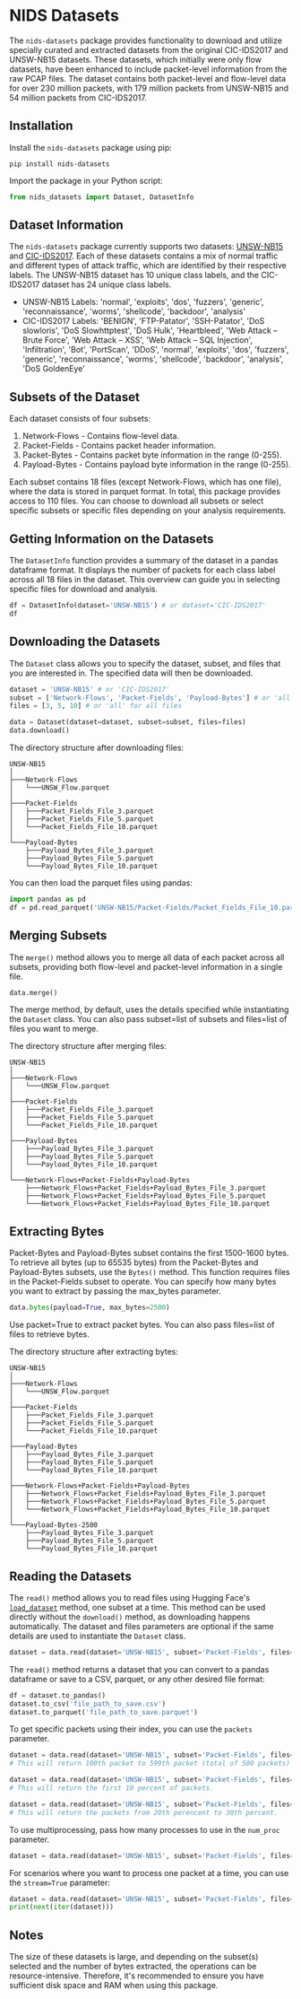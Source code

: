 # NIDS Datasets

The `nids-datasets` package provides functionality to download and utilize specially curated and extracted datasets from the original CIC-IDS2017 and UNSW-NB15 datasets. These datasets, which initially were only flow datasets, have been enhanced to include packet-level information from the raw PCAP files. The dataset contains both packet-level and flow-level data for over 230 million packets, with 179 million packets from UNSW-NB15 and 54 million packets from CIC-IDS2017.

## Installation

Install the `nids-datasets` package using pip:

```shell
pip install nids-datasets
```

Import the package in your Python script:

```python
from nids_datasets import Dataset, DatasetInfo
```

## Dataset Information

The `nids-datasets` package currently supports two datasets: [UNSW-NB15](https://research.unsw.edu.au/projects/unsw-nb15-dataset) and [CIC-IDS2017](https://www.unb.ca/cic/datasets/ids-2017.html). Each of these datasets contains a mix of normal traffic and different types of attack traffic, which are identified by their respective labels. The UNSW-NB15 dataset has 10 unique class labels, and the CIC-IDS2017 dataset has 24 unique class labels. 

- UNSW-NB15 Labels: 'normal', 'exploits', 'dos', 'fuzzers', 'generic', 'reconnaissance', 'worms', 'shellcode', 'backdoor', 'analysis'
- CIC-IDS2017 Labels: 'BENIGN', 'FTP-Patator', 'SSH-Patator', 'DoS slowloris', 'DoS Slowhttptest', 'DoS Hulk', 'Heartbleed', 'Web Attack – Brute Force', 'Web Attack – XSS', 'Web Attack – SQL Injection', 'Infiltration', 'Bot', 'PortScan', 'DDoS', 'normal', 'exploits', 'dos', 'fuzzers', 'generic', 'reconnaissance', 'worms', 'shellcode', 'backdoor', 'analysis', 'DoS GoldenEye'

## Subsets of the Dataset

Each dataset consists of four subsets:

1. Network-Flows - Contains flow-level data.
2. Packet-Fields - Contains packet header information.
3. Packet-Bytes - Contains packet byte information in the range (0-255).
4. Payload-Bytes - Contains payload byte information in the range (0-255).

Each subset contains 18 files (except Network-Flows, which has one file), where the data is stored in parquet format. In total, this package provides access to 110 files. You can choose to download all subsets or select specific subsets or specific files depending on your analysis requirements.

## Getting Information on the Datasets

The `DatasetInfo` function provides a summary of the dataset in a pandas dataframe format. It displays the number of packets for each class label across all 18 files in the dataset. This overview can guide you in selecting specific files for download and analysis.

```python
df = DatasetInfo(dataset='UNSW-NB15') # or dataset='CIC-IDS2017'
df
```

## Downloading the Datasets

The `Dataset` class allows you to specify the dataset, subset, and files that you are interested in. The specified data will then be downloaded.

```python
dataset = 'UNSW-NB15' # or 'CIC-IDS2017'
subset = ['Network-Flows', 'Packet-Fields', 'Payload-Bytes'] # or 'all' for all subsets
files = [3, 5, 10] # or 'all' for all files

data = Dataset(dataset=dataset, subset=subset, files=files)
data.download()
```

The directory structure after downloading files:

```
UNSW-NB15
│
├───Network-Flows
│   └───UNSW_Flow.parquet
│
├───Packet-Fields
│   ├───Packet_Fields_File_3.parquet
│   ├───Packet_Fields_File_5.parquet
│   └───Packet_Fields_File_10.parquet
│
└───Payload-Bytes
    ├───Payload_Bytes_File_3.parquet
    ├───Payload_Bytes_File_5.parquet
    └───Payload_Bytes_File_10.parquet
```

You can then load the parquet files using pandas:

```python
import pandas as pd
df = pd.read_parquet('UNSW-NB15/Packet-Fields/Packet_Fields_File_10.parquet')
```

## Merging Subsets

The `merge()` method allows you to merge all data of each packet across all subsets, providing both flow-level and packet-level information in a single file.

```python
data.merge()
```

The merge method, by default, uses the details specified while instantiating the `Dataset` class. You can also pass subset=list of subsets and files=list of files you want to merge.

The directory structure after merging files:

```
UNSW-NB15
│
├───Network-Flows
│   └───UNSW_Flow.parquet
│
├───Packet-Fields
│   ├───Packet_Fields_File_3.parquet
│   ├───Packet_Fields_File_5.parquet
│   └───Packet_Fields_File_10.parquet
│
├───Payload-Bytes
│   ├───Payload_Bytes_File_3.parquet
│   ├───Payload_Bytes_File_5.parquet
│   └───Payload_Bytes_File_10.parquet
│
└───Network-Flows+Packet-Fields+Payload-Bytes
    ├───Network_Flows+Packet_Fields+Payload_Bytes_File_3.parquet
    ├───Network_Flows+Packet_Fields+Payload_Bytes_File_5.parquet
    └───Network_Flows+Packet_Fields+Payload_Bytes_File_10.parquet
```

## Extracting Bytes

Packet-Bytes and Payload-Bytes subset contains the first 1500-1600 bytes. To retrieve all bytes (up to 65535 bytes) from the Packet-Bytes and Payload-Bytes subsets, use the `Bytes()` method. This function requires files in the Packet-Fields subset to operate. You can specify how many bytes you want to extract by passing the max_bytes parameter.

```python
data.bytes(payload=True, max_bytes=2500)
```

Use packet=True to extract packet bytes. You can also pass files=list of files to retrieve bytes.

The directory structure after extracting bytes:

```
UNSW-NB15
│
├───Network-Flows
│   └───UNSW_Flow.parquet
│
├───Packet-Fields
│   ├───Packet_Fields_File_3.parquet
│   ├───Packet_Fields_File_5.parquet
│   └───Packet_Fields_File_10.parquet
│
├───Payload-Bytes
│   ├───Payload_Bytes_File_3.parquet
│   ├───Payload_Bytes_File_5.parquet
│   └───Payload_Bytes_File_10.parquet
│
├───Network-Flows+Packet-Fields+Payload-Bytes
│   ├───Network_Flows+Packet_Fields+Payload_Bytes_File_3.parquet
│   ├───Network_Flows+Packet_Fields+Payload_Bytes_File_5.parquet
│   └───Network_Flows+Packet_Fields+Payload_Bytes_File_10.parquet
│
└───Payload-Bytes-2500
    ├───Payload_Bytes_File_3.parquet
    ├───Payload_Bytes_File_5.parquet
    └───Payload_Bytes_File_10.parquet
```

## Reading the Datasets

The `read()` method allows you to read files using Hugging Face's [`load_dataset`](https://huggingface.co/docs/datasets/loading) method, one subset at a time. This method can be used directly without the `download()` method, as downloading happens automatically. The dataset and files parameters are optional if the same details are used to instantiate the `Dataset` class.

```python
dataset = data.read(dataset='UNSW-NB15', subset='Packet-Fields', files=[1,2])
```

The `read()` method returns a dataset that you can convert to a pandas dataframe or save to a CSV, parquet, or any other desired file format:

```python
df = dataset.to_pandas()
dataset.to_csv('file_path_to_save.csv')
dataset.to_parquet('file_path_to_save.parquet')
```

To get specific packets using their index, you can use the `packets` parameter.

```python
dataset = data.read(dataset='UNSW-NB15', subset='Packet-Fields', files=[1,2], packets='100:600')
# This will return 100th packet to 599th packet (total of 500 packets)

dataset = data.read(dataset='UNSW-NB15', subset='Packet-Fields', files=[1,2], packets=':10%')
# This will return the first 10 percent of packets.

dataset = data.read(dataset='UNSW-NB15', subset='Packet-Fields', files=[1,2], packets='20%:30%')
# This will return the packets from 20th perencent to 30th percent.
```

To use multiprocessing, pass how many processes to use in the `num_proc` parameter.

```python
dataset = data.read(dataset='UNSW-NB15', subset='Packet-Fields', files=[1,2], num_proc=2)
```

For scenarios where you want to process one packet at a time, you can use the `stream=True` parameter:

```python
dataset = data.read(dataset='UNSW-NB15', subset='Packet-Fields', files=[1,2], stream=True)
print(next(iter(dataset)))
```

## Notes

The size of these datasets is large, and depending on the subset(s) selected and the number of bytes extracted, the operations can be resource-intensive. Therefore, it's recommended to ensure you have sufficient disk space and RAM when using this package.
